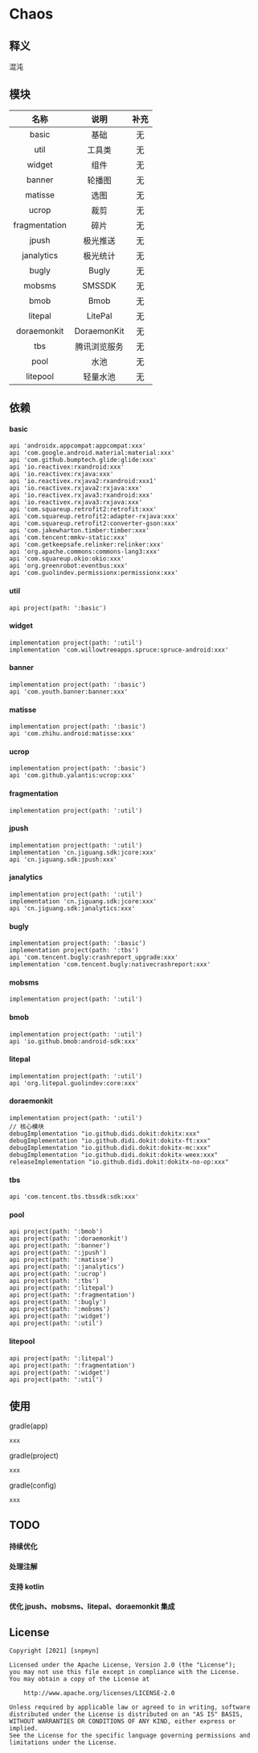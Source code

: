 # Chaos
## 释义
混沌
## 模块
| 名称 | 说明 | 补充 |
|:-:|:-:|:-:|
| basic | 基础 | 无 |
| util | 工具类 | 无 |
| widget | 组件 | 无 |
| banner | 轮播图 | 无 |
| matisse | 选图 | 无 |
| ucrop | 裁剪 | 无 |
| fragmentation | 碎片 | 无 |
| jpush | 极光推送 | 无 |
| janalytics | 极光统计 | 无 |
| bugly | Bugly | 无 |
| mobsms | SMSSDK | 无 |
| bmob | Bmob | 无 |
| litepal | LitePal | 无 |
| doraemonkit | DoraemonKit | 无 |
| tbs | 腾讯浏览服务 | 无 |
| pool | 水池 | 无 |
| litepool | 轻量水池 | 无 |
## 依赖
#### basic
```
api 'androidx.appcompat:appcompat:xxx'
api 'com.google.android.material:material:xxx'
api 'com.github.bumptech.glide:glide:xxx'
api 'io.reactivex:rxandroid:xxx'
api 'io.reactivex:rxjava:xxx'
api 'io.reactivex.rxjava2:rxandroid:xxx1'
api 'io.reactivex.rxjava2:rxjava:xxx'
api 'io.reactivex.rxjava3:rxandroid:xxx'
api 'io.reactivex.rxjava3:rxjava:xxx'
api 'com.squareup.retrofit2:retrofit:xxx'
api 'com.squareup.retrofit2:adapter-rxjava:xxx'
api 'com.squareup.retrofit2:converter-gson:xxx'
api 'com.jakewharton.timber:timber:xxx'
api 'com.tencent:mmkv-static:xxx'
api 'com.getkeepsafe.relinker:relinker:xxx'
api 'org.apache.commons:commons-lang3:xxx'
api 'com.squareup.okio:okio:xxx'
api 'org.greenrobot:eventbus:xxx'
api 'com.guolindev.permissionx:permissionx:xxx'
```
#### util
```
api project(path: ':basic')
```
#### widget
```
implementation project(path: ':util')
implementation 'com.willowtreeapps.spruce:spruce-android:xxx'
```
#### banner
```
implementation project(path: ':basic')
api 'com.youth.banner:banner:xxx'
```
#### matisse
```
implementation project(path: ':basic')
api 'com.zhihu.android:matisse:xxx'
```
#### ucrop
```
implementation project(path: ':basic')
api 'com.github.yalantis:ucrop:xxx'
```
#### fragmentation
```
implementation project(path: ':util')
```
#### jpush
```
implementation project(path: ':util')
implementation 'cn.jiguang.sdk:jcore:xxx'
api 'cn.jiguang.sdk:jpush:xxx'
```
#### janalytics
```
implementation project(path: ':util')
implementation 'cn.jiguang.sdk:jcore:xxx'
api 'cn.jiguang.sdk:janalytics:xxx'
```
#### bugly
```
implementation project(path: ':basic')
implementation project(path: ':tbs')
api 'com.tencent.bugly:crashreport_upgrade:xxx'
implementation 'com.tencent.bugly:nativecrashreport:xxx'
```
#### mobsms
```
implementation project(path: ':util')
```
#### bmob
```
implementation project(path: ':util')
api 'io.github.bmob:android-sdk:xxx'
```
#### litepal
```
implementation project(path: ':util')
api 'org.litepal.guolindev:core:xxx'
```
#### doraemonkit
```
implementation project(path: ':util')
// 核心模块
debugImplementation "io.github.didi.dokit:dokitx:xxx"
debugImplementation "io.github.didi.dokit:dokitx-ft:xxx"
debugImplementation "io.github.didi.dokit:dokitx-mc:xxx"
debugImplementation "io.github.didi.dokit:dokitx-weex:xxx"
releaseImplementation "io.github.didi.dokit:dokitx-no-op:xxx"
```
#### tbs
```
api 'com.tencent.tbs.tbssdk:sdk:xxx'
```
#### pool
```
api project(path: ':bmob')
api project(path: ':doraemonkit')
api project(path: ':banner')
api project(path: ':jpush')
api project(path: ':matisse')
api project(path: ':janalytics')
api project(path: ':ucrop')
api project(path: ':tbs')
api project(path: ':litepal')
api project(path: ':fragmentation')
api project(path: ':bugly')
api project(path: ':mobsms')
api project(path: ':widget')
api project(path: ':util')
```
#### litepool
```
api project(path: ':litepal')
api project(path: ':fragmentation')
api project(path: ':widget')
api project(path: ':util')
```
## 使用
gradle(app)
```
xxx
```
gradle(project)
```
xxx
```
gradle(config)
``` 
xxx
```
## TODO
#### 持续优化
#### 处理注解
#### 支持 kotlin
#### 优化 jpush、mobsms、litepal、doraemonkit 集成
## License
```
Copyright [2021] [snpmyn]

Licensed under the Apache License, Version 2.0 (the "License");
you may not use this file except in compliance with the License.
You may obtain a copy of the License at

    http://www.apache.org/licenses/LICENSE-2.0

Unless required by applicable law or agreed to in writing, software
distributed under the License is distributed on an "AS IS" BASIS,
WITHOUT WARRANTIES OR CONDITIONS OF ANY KIND, either express or implied.
See the License for the specific language governing permissions and
limitations under the License.
```